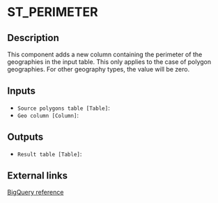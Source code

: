 
# ST_PERIMETER
## Description

 This component adds a new column containing the perimeter of the geographies in the input table.
 This only applies to the case of polygon geographies. For other geography types, the value will be zero.
 
## Inputs
* `Source polygons table [Table]`: 
* `Geo column [Column]`: 

## Outputs
* `Result table [Table]`: 

## External links
[BigQuery reference](https://cloud.google.com/bigquery/docs/reference/standard-sql/geography_functions#st_perimeter)
      